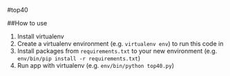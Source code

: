 #top40

##How to use

 1. Install virtualenv
 2. Create a virtualenv environment (e.g. `virtualenv env`) to run this code in
 3. Install packages from `requirements.txt` to your new environment (e.g. `env/bin/pip install -r requirements.txt`)
 4. Run app with virtualenv (e.g. `env/bin/python top40.py`)

